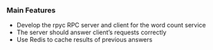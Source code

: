 ### Main Features
- Develop the rpyc RPC server and client for the word count service
- The server should answer client’s requests correctly
- Use Redis to cache results of previous answers
